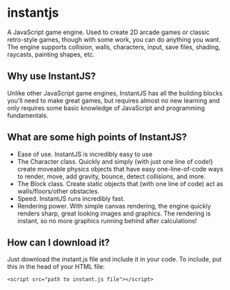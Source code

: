 # instantjs
A JavaScript game engine. Used to create 2D arcade games or classic retro-style games, though with some work, you can do anything you want.
The engine supports collision, walls, characters, input, save files, shading, raycasts, painting shapes, etc.
## Why use InstantJS?
Unlike other JavaScript game engines, InstantJS has all the building blocks you'll need to make great games, but requires almost no new learning and only requires some basic knowledge of JavaScript and programming fundamentals.
## What are some high points of InstantJS?
- Ease of use. InstantJS is incredibly easy to use
- The Character class. Quickly and simply (with just one line of code!) create moveable physics objects that have easy one-line-of-code ways to render, move, add gravity, bounce, detect collisions, and more.
- The Block class. Create static objects that (with one line of code) act as walls/floors/other obstacles.
- Speed. InstantJS runs incredibly fast.
- Rendering power. With simple canvas rendering, the engine quickly renders sharp, great looking images and graphics. The rendering is instant, so no more graphics running behind after calculations!
## How can I download it?
Just download the instant.js file and include it in your code. To include, put this in the head of your HTML file:

`<script src="path to instant.js file"></script>`
